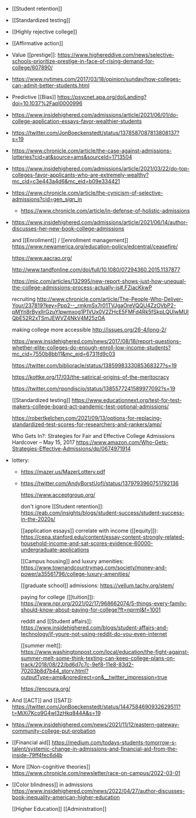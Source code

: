 - [[Student retention]]
- [[Standardized testing]]
- [[Highly rejective college]]
- [[Affirmative action]]
- Value [[prestige]]: https://www.highereddive.com/news/selective-schools-prioritize-prestige-in-face-of-rising-demand-for-college/607890/
- https://www.nytimes.com/2017/03/18/opinion/sunday/how-colleges-can-admit-better-students.html
- Predictive [[Bias]] https://psycnet.apa.org/doiLanding?doi=10.1037%2Fapl0000996
- https://www.insidehighered.com/admissions/article/2021/06/01/do-college-application-essays-favor-wealthier-students
- https://twitter.com/JonBoeckenstedt/status/1378587087813808137?s=19
- https://www.chronicle.com/article/the-case-against-admissions-lotteries?cid=at&source=ams&sourceId=1713504
- https://www.insidehighered.com/admissions/article/2021/03/22/do-top-colleges-favor-applicants-who-are-extremely-wealthy?mc_cid=c3e443a4d6&mc_eid=b09e334421
- https://www.chronicle.com/article/the-cynicism-of-selective-admissions?cid=gen_sign_in
	- https://www.chronicle.com/article/in-defense-of-holistic-admissions
- https://www.insidehighered.com/admissions/article/2021/06/14/author-discusses-her-new-book-college-admissions
  
  and [[Enrollment]] / [[enrollment management]] https://www.newamerica.org/education-policy/edcentral/ceasefire/
  
  https://www.aacrao.org/
  
  http://www.tandfonline.com/doi/full/10.1080/07294360.2015.1137877
  
  https://mic.com/articles/132995/new-report-shows-just-how-unequal-the-college-admissions-process-actually-is#.FZiacKkwP
  
  recruiting http://www.chronicle.com/article/The-People-Who-Deliver-Your/237819?key=Ppp2--_rmkmSx7r01TVJgaOreVQQU4ZzOVbP2-pMYn8rByxIlrGzuYIpwmxog1P1VUx0V2ZHcE5FMFd4Rk5fSkpLQUlwMUlQbE52R2xTSmJEWVZ4NkV4M25zOA
  
  making college more accessible http://issues.org/26-4/long-2/
  
  https://www.insidehighered.com/news/2017/08/18/report-questions-whether-elite-colleges-do-enough-enroll-low-income-students?mc_cid=7550b8bb11&mc_eid=6731fd9c03
  
  https://twitter.com/biblioracle/status/1385998333085368327?s=19
  
  https://kottke.org/17/03/the-satirical-origins-of-the-meritocracy
  
  https://twitter.com/rpondiscio/status/1385577241589977092?s=19
  
  [[Standardized testing]] https://www.educationnext.org/test-for-test-makers-college-board-act-pandemic-test-optional-admissions/
  
  https://robertkelchen.com/2021/09/13/options-for-replacing-standardized-test-scores-for-researchers-and-rankers/amp/
  
  Who Gets In?: Strategies for Fair and Effective College Admissions Hardcover – May 15, 2017 https://www.amazon.com/Who-Gets-Strategies-Effective-Admissions/dp/0674971914
- lottery:
	- https://mazer.us/MazerLottery.pdf
	- https://twitter.com/AndyBorstUofI/status/1379793960751792136
	  
	  https://www.acceptgroup.org/
	  
	  don't ignore [[Student retention]]: https://eab.com/insights/blogs/student-success/student-success-in-the-2020s/
	  
	  [[application essays]] correlate with income ([[equity]]): https://cepa.stanford.edu/content/essay-content-strongly-related-household-income-and-sat-scores-evidence-60000-undergraduate-applications
	  
	  [[Campus housing]] and luxury amenities: https://www.townandcountrymag.com/society/money-and-power/a35561796/college-luxury-amenities/
	  
	  [[graduate school]] admissions: https://vellum.tachy.org/stem/
	  
	  paying for college ([[tuition]]): https://www.npr.org/2021/02/17/968662074/5-things-every-family-should-know-about-paying-for-college?ft=nprml&f=1001
	  
	  reddit and [[Student affairs]]: https://www.insidehighered.com/blogs/student-affairs-and-technology/if-youre-not-using-reddit-do-you-even-internet
	  
	  [[summer melt]]: https://www.washingtonpost.com/local/education/the-fight-against-summer-melt-some-think-texting-can-keep-college-plans-on-track/2018/08/22/bd6d7c7c-9ef8-11e8-83d2-70203b8d7b44_story.html?outputType=amp&noredirect=on&__twitter_impression=true
	  
	  https://encoura.org/
- And [[ACT]] and [[SAT]]: https://twitter.com/JonBoeckenstedt/status/1447584690932629511?t=MiXi7Kco9G4wI3zHkq844A&s=19
- https://www.insidehighered.com/news/2021/11/12/eastern-gateway-community-college-put-probation
- [[Financial aid]] https://medium.com/todays-students-tomorrow-s-talent/systemic-change-in-admissions-and-financial-aid-from-the-inside-79ff4fec6d4b
- More [[Non-cognitive theories]] https://www.chronicle.com/newsletter/race-on-campus/2022-03-01
- [[Color blindness]] in admissions https://www.insidehighered.com/news/2022/04/27/author-discusses-book-inequality-american-higher-education
  
  [[Higher Education]] [[Administration]]